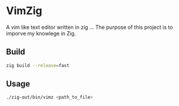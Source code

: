 # VimZig
A vim like text editor written in zig ... 
The purpose of this project is to imporve my
knowlege in Zig.

## Build
```bash
zig build --release=fast
```

## Usage

```bash
./zig-out/bin/vimz <path_to_file>
```

